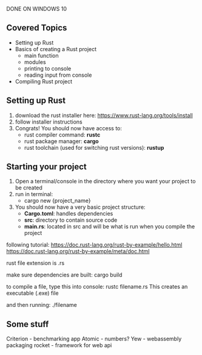 DONE ON WINDOWS 10

## Covered Topics
- Setting up Rust
- Basics of creating a Rust project
    - main function
    - modules
    - printing to console
    - reading input from console
- Compiling Rust project

## Setting up Rust
1. download the rust installer here:
https://www.rust-lang.org/tools/install
2. follow installer instructions
3. Congrats! You should now have access to:
    - rust compiler command: **rustc**
    - rust package manager: **cargo**
    - rust toolchain (used for switching rust versions): **rustup**

## Starting your project
1. Open a terminal/console in the directory where you want your project to be created
2. run in terminal:
    - cargo new {project_name}
3. You should now have a very basic project structure:
    - **Cargo.toml**: handles dependencies
    - **src**: directory to contain source code
    - **main.rs**: located in src and will be what is run when you compile the project

following tutorial:
https://doc.rust-lang.org/rust-by-example/hello.html
https://doc.rust-lang.org/rust-by-example/meta/doc.html

rust file extension is .rs

make sure dependencies are built: cargo build

to compile a file, type this into console:
rustc filename.rs
This creates an executable (.exe) file


and then running:
./filename



## Some stuff
Criterion - benchmarking app
Atomic - numbers?
Yew - webassembly packaging
rocket - framework for web api
